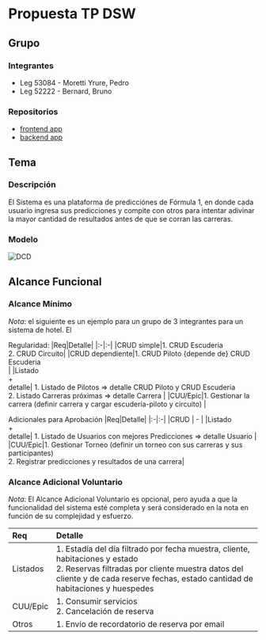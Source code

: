 # Propuesta TP DSW

## Grupo
### Integrantes
* Leg 53084 - Moretti Yrure, Pedro
* Leg 52222 - Bernard, Bruno

### Repositorios
* [frontend app](http://hyperlinkToGihubOrGitlab)
* [backend app](http://hyperlinkToGihubOrGitlab)

## Tema
### Descripción
El Sistema es una plataforma de predicciónes de Fórmula 1, en donde cada usuario ingresa sus predicciones y compite con otros para intentar adivinar la mayor cantidad de resultados antes de que se corran las carreras.

### Modelo
![DCD](https://github.com/user-attachments/assets/1ba79ca9-c4af-4888-a9da-b904194bda43)



## Alcance Funcional 


### Alcance Mínimo

*Nota*: el siguiente es un ejemplo para un grupo de 3 integrantes para un sistema de hotel. El 

Regularidad:
|Req|Detalle|
|:-|:-|
|CRUD simple|1. CRUD Escuderia <br>2. CRUD Circuito|
|CRUD dependiente|1. CRUD Piloto {depende de} CRUD Escuderia <br>|
|Listado<br>+<br>detalle| 1. Listado de Pilotos => detalle CRUD Piloto y CRUD Escuderia<br>2. Listado Carreras próximas => detalle Carrera |
|CUU/Epic|1. Gestionar la carrera (definir carrera y cargar escudería-piloto y circuito) |


Adicionales para Aprobación
|Req|Detalle|
|:-|:-|
|CRUD | - |
|Listado<br>+<br>detalle| 1. Listado de Usuarios con mejores Predicciones => detalle Usuario |
|CUU/Epic|1. Gestionar Torneo (definir un torneo con sus carreras y sus participantes)<br>2.  Registrar predicciones y resultados de una carrera|


### Alcance Adicional Voluntario

*Nota*: El Alcance Adicional Voluntario es opcional, pero ayuda a que la funcionalidad del sistema esté completa y será considerado en la nota en función de su complejidad y esfuerzo.

|Req|Detalle|
|:-|:-|
|Listados |1. Estadía del día filtrado por fecha muestra, cliente, habitaciones y estado <br>2. Reservas filtradas por cliente muestra datos del cliente y de cada reserve fechas, estado cantidad de habitaciones y huespedes|
|CUU/Epic|1. Consumir servicios<br>2. Cancelación de reserva|
|Otros|1. Envío de recordatorio de reserva por email|

